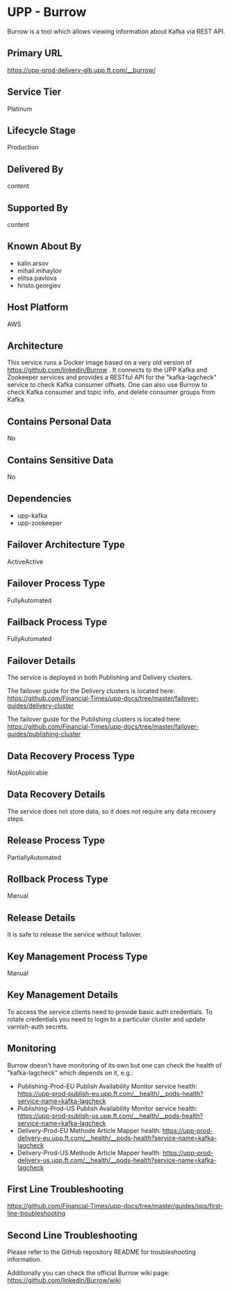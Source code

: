 # UPP - Burrow

Burrow is a tool which allows viewing information about Kafka via REST API.

## Primary URL

https://upp-prod-delivery-glb.upp.ft.com/__burrow/

## Service Tier

Platinum

## Lifecycle Stage

Production

## Delivered By

content

## Supported By

content

## Known About By

- kalin.arsov
- mihail.mihaylov
- elitsa.pavlova
- hristo.georgiev

## Host Platform

AWS

## Architecture

This service runs a Docker image based on a very old version of https://github.com/linkedin/Burrow .
It connects to the UPP Kafka and Zookeeper services and provides a RESTful API for the "kafka-lagcheck" service to check Kafka consumer offsets.
One can also use Burrow to check Kafka consumer and topic info, and delete consumer groups from Kafka.

## Contains Personal Data

No

## Contains Sensitive Data

No

## Dependencies

- upp-kafka
- upp-zookeeper

## Failover Architecture Type

ActiveActive

## Failover Process Type

FullyAutomated

## Failback Process Type

FullyAutomated

## Failover Details

The service is deployed in both Publishing and Delivery clusters.

The failover guide for the Delivery clusters is located here:
https://github.com/Financial-Times/upp-docs/tree/master/failover-guides/delivery-cluster

The failover guide for the Publishing clusters is located here:
https://github.com/Financial-Times/upp-docs/tree/master/failover-guides/publishing-cluster

## Data Recovery Process Type

NotApplicable

## Data Recovery Details

The service does not store data, so it does not require any data recovery steps.

## Release Process Type

PartiallyAutomated

## Rollback Process Type

Manual

## Release Details

It is safe to release the service without failover.

## Key Management Process Type

Manual

## Key Management Details

To access the service clients need to provide basic auth credentials.
To rotate credentials you need to login to a particular cluster and update varnish-auth secrets.

## Monitoring

Burrow doesn't have monitoring of its own but one can check the health of "kafka-lagcheck" which depends on it, e.g.:

- Publishing-Prod-EU Publish Availability Monitor service health: https://upp-prod-publish-eu.upp.ft.com/__health/__pods-health?service-name=kafka-lagcheck
- Publishing-Prod-US Publish Availability Monitor service health: https://upp-prod-publish-us.upp.ft.com/__health/__pods-health?service-name=kafka-lagcheck
- Delivery-Prod-EU Methode Article Mapper health: https://upp-prod-delivery-eu.upp.ft.com/__health/__pods-health?service-name=kafka-lagcheck
- Delivery-Prod-US Methode Article Mapper health: https://upp-prod-delivery-us.upp.ft.com/__health/__pods-health?service-name=kafka-lagcheck

## First Line Troubleshooting

https://github.com/Financial-Times/upp-docs/tree/master/guides/ops/first-line-troubleshooting

## Second Line Troubleshooting

Please refer to the GitHub repository README for troubleshooting information.

Additionally you can check the official Burrow wiki page: https://github.com/linkedin/Burrow/wiki

